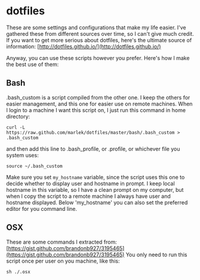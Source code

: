 dotfiles
========

These are some settings and configurations that make my life easier. I've gathered these from different sources over time, so I can't give much credit. If you want to get more serious about dotfiles, here's the ultimate source of information: [http://dotfiles.github.io/](http://dotfiles.github.io/)

Anyway, you can use these scripts however you prefer. Here's how I make the best use of them:

## Bash
.bash_custom is a script compiled from the other one. I keep the others for easier management, and this one for easier use on remote machines. When I login to a machine I want this script on, I just run this command in home directory:

    curl -L https://raw.github.com/marlek/dotfiles/master/bash/.bash_custom > .bash_custom

and then add this line to .bash_profile, or .profile, or whichever file you system uses:

    source ~/.bash_custom

Make sure you set `my_hostname` variable, since the script uses this one to decide whether to display user and hostname in prompt. I keep local hostname in this variable, so I have a clean prompt on my computer, but when I copy the script to a remote machine I always have user and hostname displayed.
Below 'my_hostname' you can also set the preferred editor for you command line.

## OSX
These are some commands I extracted from: [https://gist.github.com/brandonb927/3195465](https://gist.github.com/brandonb927/3195465)
You only need to run this script once per user on you machine, like this:

    sh ./.osx
